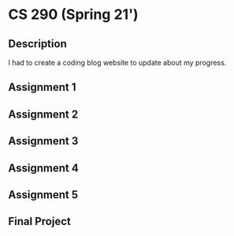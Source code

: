 # CS 290 (Spring 21')

## Description

I had to create a coding blog website to update about my progress.

## Assignment 1

## Assignment 2

## Assignment 3

## Assignment 4

## Assignment 5

## Final Project

